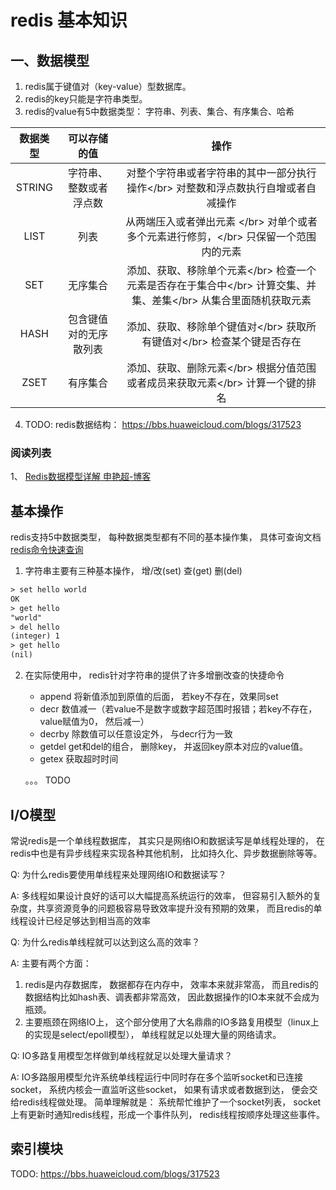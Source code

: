 # redis 基本知识

## 一、数据模型

1. redis属于键值对（key-value）型数据库。
2. redis的key只能是字符串类型。
3. redis的value有5中数据类型： 字符串、列表、集合、有序集合、哈希

| 数据类型 | 可以存储的值 | 操作 |
| :--: | :--: | :--: |
| STRING | 字符串、整数或者浮点数 | 对整个字符串或者字符串的其中一部分执行操作\</br\> 对整数和浮点数执行自增或者自减操作 |
| LIST | 列表 | 从两端压入或者弹出元素 \</br\> 对单个或者多个元素进行修剪，\</br\> 只保留一个范围内的元素 |
| SET | 无序集合 | 添加、获取、移除单个元素\</br\> 检查一个元素是否存在于集合中\</br\> 计算交集、并集、差集\</br\> 从集合里面随机获取元素 |
| HASH | 包含键值对的无序散列表 | 添加、获取、移除单个键值对\</br\> 获取所有键值对\</br\> 检查某个键是否存在|
| ZSET | 有序集合 | 添加、获取、删除元素\</br\> 根据分值范围或者成员来获取元素\</br\> 计算一个键的排名 |

4. TODO: redis数据结构： https://bbs.huaweicloud.com/blogs/317523


### 阅读列表

1、 [Redis数据模型详解 申艳超-博客](https://www.cnblogs.com/lch-Hao/p/10928278.html)

## 基本操作

redis支持5中数据类型， 每种数据类型都有不同的基本操作集， 具体可查询文档 [redis命令快速查询](https://redis.io/commands/)

1. 字符串主要有三种基本操作， 增/改(set) 查(get) 删(del)

  
```html
> set hello world
OK
> get hello
"world"
> del hello
(integer) 1
> get hello
(nil)
```

2. 在实际使用中， redis针对字符串的提供了许多增删改查的快捷命令

    - append 将新值添加到原值的后面， 若key不存在，效果同set
    - decr 数值减一（若value不是数字或数字超范围时报错；若key不存在， value赋值为0， 然后减一）
    - decrby 除数值可以任意设定外， 与decr行为一致
    - getdel get和del的组合， 删除key， 并返回key原本对应的value值。
    - getex 获取超时时间
    
    。。。 TODO 

## I/O模型

常说redis是一个单线程数据库， 其实只是网络IO和数据读写是单线程处理的， 在redis中也是有异步线程来实现各种其他机制， 比如持久化、异步数据删除等等。

Q: 为什么redis要使用单线程来处理网络IO和数据读写？ 

A: 多线程如果设计良好的话可以大幅提高系统运行的效率， 但容易引入额外的复杂度，共享资源竞争的问题极容易导致效率提升没有预期的效果， 而且redis的单线程设计已经足够达到相当高的效率

Q: 为什么redis单线程就可以达到这么高的效率？ 

A: 主要有两个方面：
   
   1. redis是内存数据库， 数据都存在内存中， 效率本来就非常高， 而且redis的数据结构比如hash表、调表都非常高效， 因此数据操作的IO本来就不会成为瓶颈。
   2. 主要瓶颈在网络IO上， 这个部分使用了大名鼎鼎的IO多路复用模型（linux上的实现是select/epoll模型）， 单线程就足以处理大量的网络请求。
 
Q: IO多路复用模型怎样做到单线程就足以处理大量请求？ 

A: IO多路服用模型允许系统单线程运行中同时存在多个监听socket和已连接socket， 系统内核会一直监听这些socket， 如果有请求或者数据到达， 便会交给redis线程做处理。 简单理解就是： 系统帮忙维护了一个socket列表， socket上有更新时通知redis线程，形成一个事件队列， redis线程按顺序处理这些事件。

## 索引模块

TODO: https://bbs.huaweicloud.com/blogs/317523

